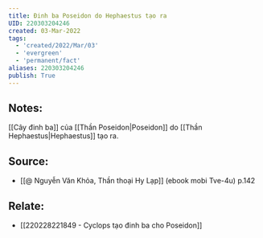 ```yaml
---
title: Đinh ba Poseidon do Hephaestus tạo ra
UID: 220303204246
created: 03-Mar-2022
tags:
  - 'created/2022/Mar/03'
  - 'evergreen'
  - 'permanent/fact'
aliases: 220303204246
publish: True
---
```

## Notes:
[[Cây đinh ba]] của [[Thần Poseidon|Poseidon]] do [[Thần Hephaestus|Hephaestus]] tạo ra.

## Source:
- [[@ Nguyễn Văn Khỏa, Thần thoại Hy Lạp]] (ebook mobi Tve-4u) p.142

## Relate:
- [[220228221849 - Cyclops tạo đinh ba cho Poseidon]]